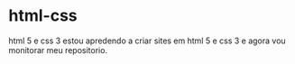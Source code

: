 # html-css
 html 5 e css 3
 estou apredendo  a criar sites em html 5 e css 3 e agora vou monitorar meu  repositorio.

